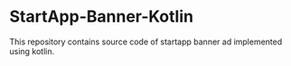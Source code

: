 # StartApp-Banner-Kotlin
This repository contains source code of startapp banner ad implemented using kotlin.
